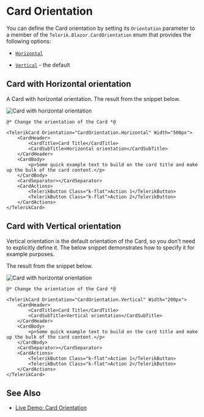 
# Card Orientation

You can define the Card orientation by setting its `Orientation` parameter to a member of the `Telerik.Blazor.CardOrientation` enum that provides the following options:

* [`Horizontal`](#card-with-horizontal-orientation)

* [`Vertical`](#card-with-vertical-orientation) - the default

## Card with Horizontal orientation

A Card with horizontal orientation. The result from the snippet below.

![Card with horizontal orientation](images/horizontal-orientation-example.png)

````RAZOR
@* Change the orientation of the Card *@

<TelerikCard Orientation="CardOrientation.Horizontal" Width="500px">
    <CardHeader>
        <CardTitle>Card Title</CardTitle>
        <CardSubTitle>Horizontal orientation</CardSubTitle>
    </CardHeader>
    <CardBody>
        <p>Some quick example text to build on the card title and make up the bulk of the card content.</p>
    </CardBody>
    <CardSeparator></CardSeparator>
    <CardActions>
        <TelerikButton Class="k-flat">Action 1</TelerikButton>
        <TelerikButton Class="k-flat">Action 2</TelerikButton>
    </CardActions>
</TelerikCard>
````

## Card with Vertical orientation

Vertical orientation is the default orientation of the Card, so you don't need to explicitly define it. The below snippet demonstrates how to specify it for example purposes.

The result from the snippet below.

![Card with horizontal orientation](images/vertical-orientation-example.png)

````RAZOR
@* Change the orientation of the Card *@

<TelerikCard Orientation="CardOrientation.Vertical" Width="200px">
    <CardHeader>
        <CardTitle>Card Title</CardTitle>
        <CardSubTitle>Vertical orientation</CardSubTitle>
    </CardHeader>
    <CardBody>
        <p>Some quick example text to build on the card title and make up the bulk of the card content.</p>
    </CardBody>
    <CardSeparator></CardSeparator>
    <CardActions>
        <TelerikButton Class="k-flat">Action 1</TelerikButton>
        <TelerikButton Class="k-flat">Action 2</TelerikButton>
    </CardActions>
</TelerikCard>
````

## See Also

* [Live Demo: Card Orientation](https://demos.telerik.com/blazor-ui/card/orientation)
